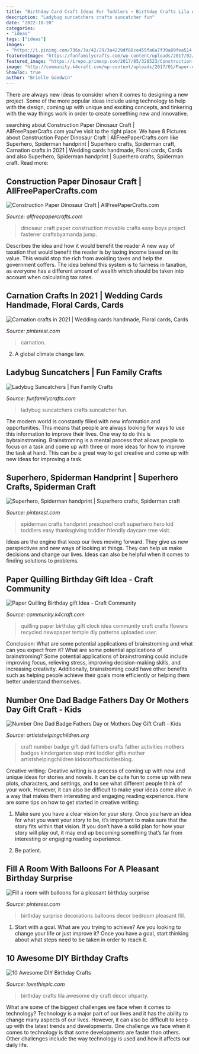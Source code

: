 ```yaml
---
title: "Birthday Card Craft Ideas For Toddlers ~ Birthday Crafts Lila Awesome Diy Craft Decor Ohparty"
description: "Ladybug suncatchers crafts suncatcher fun"
date: "2022-10-20"
categories:
- "ideas"
tags: ["ideas"]
images:
- "https://i.pinimg.com/736x/3a/42/29/3a4229df88ce455fa6a7f39a89fea514.jpg"
featuredImage: "https://funfamilycrafts.com/wp-content/uploads/2017/02/ladybug-suncatcher.jpg"
featured_image: "https://irepo.primecp.com/2017/05/328523/Construction-Paper-Dinosaur-Craft_ExtraLarge700_ID-2209435.jpg?v=2209435"
image: "http://community.k4craft.com/wp-content/uploads/2017/01/Paper-quilling-birthday-gift-ideas-5.jpg"
ShowToc: true
author: "Brielle Goodwin"
---
```



There are always new ideas to consider when it comes to designing a new project. Some of the more popular ideas include using technology to help with the design, coming up with unique and exciting concepts, and tinkering with the way things work in order to create something new and innovative.

	

		
searching about Construction Paper Dinosaur Craft | AllFreePaperCrafts.com you've visit to the right place. We have 8 Pictures about Construction Paper Dinosaur Craft | AllFreePaperCrafts.com like Superhero, Spiderman handprint | Superhero crafts, Spiderman craft, Carnation crafts in 2021 | Wedding cards handmade, Floral cards, Cards and also Superhero, Spiderman handprint | Superhero crafts, Spiderman craft. Read more:
		
    
## Construction Paper Dinosaur Craft | AllFreePaperCrafts.com

<img loading=lazy src="https://irepo.primecp.com/2017/05/328523/Construction-Paper-Dinosaur-Craft_ExtraLarge700_ID-2209435.jpg?v=2209435" onerror="this.onerror=null;this.src='https://tse4.mm.bing.net/th?id=OIP.KWWyfHvWF5UMXapUJ0aFUwHaHa&amp;pid=15.1';" alt="Construction Paper Dinosaur Craft | AllFreePaperCrafts.com">

_Source: allfreepapercrafts.com_

>dinosaur craft paper construction movable crafts easy boys project fastener craftsbyamanda jump. 

	

Describes the idea and how it would benefit the reader
A new way of taxation that would benefit the reader is by taxing income based on its value. This would stop the rich from avoiding taxes and help the government coffers. The idea behind this system is to fairness in taxation, as everyone has a different amount of wealth which should be taken into account when calculating tax rates.

    
## Carnation Crafts In 2021 | Wedding Cards Handmade, Floral Cards, Cards

<img loading=lazy src="https://i.pinimg.com/736x/3a/42/29/3a4229df88ce455fa6a7f39a89fea514.jpg" onerror="this.onerror=null;this.src='https://tse2.mm.bing.net/th?id=OIP.JWp0f3XYSjEXUg4wbQjpegHaJ3&amp;pid=15.1';" alt="Carnation crafts in 2021 | Wedding cards handmade, Floral cards, Cards">

_Source: pinterest.com_

>carnation. 

	

2. A global climate change law.

    
## Ladybug Suncatchers | Fun Family Crafts

<img loading=lazy src="https://funfamilycrafts.com/wp-content/uploads/2017/02/ladybug-suncatcher.jpg" onerror="this.onerror=null;this.src='https://tse1.mm.bing.net/th?id=OIP.1-dLNaXmmRdWP98g0PWSwwHaJ4&amp;pid=15.1';" alt="Ladybug Suncatchers | Fun Family Crafts">

_Source: funfamilycrafts.com_

>ladybug suncatchers crafts suncatcher fun. 

	

The modern world is constantly filled with new information and opportunities. This means that people are always looking for ways to use this information to improve their lives. One way to do this is bybrainstroming. Brainstroming is a mental process that allows people to focus on a task and come up with three or more ideas for how to improve the task at hand. This can be a great way to get creative and come up with new ideas for improving a task.

    
## Superhero, Spiderman Handprint | Superhero Crafts, Spiderman Craft

<img loading=lazy src="https://i.pinimg.com/736x/1b/79/28/1b7928cb3431548f4dbda69b32dcf73b--superhero-spiderman-print-calendar.jpg" onerror="this.onerror=null;this.src='https://tse2.mm.bing.net/th?id=OIP.xkpg1HSJHRMsLdyxuJgD-AHaNK&amp;pid=15.1';" alt="Superhero, Spiderman handprint | Superhero crafts, Spiderman craft">

_Source: pinterest.com_

>spiderman crafts handprint preschool craft superhero hero kid toddlers easy thanksgiving toddler friendly daycare tree visit. 

	

Ideas are the engine that keep our lives moving forward. They give us new perspectives and new ways of looking at things. They can help us make decisions and change our lives. Ideas can also be helpful when it comes to finding solutions to problems.

    
## Paper Quilling Birthday Gift Idea - Craft Community

<img loading=lazy src="http://community.k4craft.com/wp-content/uploads/2017/01/Paper-quilling-birthday-gift-ideas-5.jpg" onerror="this.onerror=null;this.src='https://tse1.mm.bing.net/th?id=OIP.UTERTvwLKV9k8DWSUmwcMgHaJ4&amp;pid=15.1';" alt="Paper Quilling Birthday gift Idea - Craft Community">

_Source: community.k4craft.com_

>quilling paper birthday gift clock idea community craft crafts flowers recycled newspaper temple diy patterns uploaded user. 

	

Conclusion: What are some potential applications of brainstroming and what can you expect from it?
What are some potential applications of brainstroming?
Some potential applications of brainstroming could include improving focus, relieving stress, improving decision-making skills, and increasing creativity. Additionally, brainstroming could have other benefits such as helping people achieve their goals more efficiently or helping them better understand themselves.

    
## Number One Dad Badge Fathers Day Or Mothers Day Gift Craft - Kids

<img loading=lazy src="https://www.artistshelpingchildren.org/kidscraftsactivitiesblog/wp-content/uploads/2010/06/mini-DSCF3755.jpg" onerror="this.onerror=null;this.src='https://tse3.mm.bing.net/th?id=OIP.CJCUhY_IaV787euHIuJ4IAHaJ4&amp;pid=15.1';" alt="Number One Dad Badge Fathers Day or Mothers Day Gift Craft - Kids">

_Source: artistshelpingchildren.org_

>craft number badge gift dad fathers crafts father activities mothers badges kindergarten step mini toddler gifts mother artistshelpingchildren kidscraftsactivitiesblog. 

	

Creative writing:
Creative writing is a process of coming up with new and unique ideas for stories and novels. It can be quite fun to come up with new plots, characters, and settings, and to see what different people think of your work. However, it can also be difficult to make your ideas come alive in a way that makes them interesting and engaging reading experience. Here are some tips on how to get started in creative writing: 
1. Make sure you have a clear vision for your story. Once you have an idea for what you want your story to be, it’s important to make sure that the story fits within that vision. If you don’t have a solid plan for how your story will play out, it may end up becoming something that’s far from interesting or engaging reading experience. 

2. Be patient.

    
## Fill A Room With Balloons For A Pleasant Birthday Surprise

<img loading=lazy src="https://i.pinimg.com/736x/f7/44/13/f74413a2bbf703ffb90e5a101d46da27--birthday-surprises-special-birthday.jpg" onerror="this.onerror=null;this.src='https://tse3.mm.bing.net/th?id=OIP.i-OrKkYt63QADa2f4N0giwDhEs&amp;pid=15.1';" alt="Fill a room with balloons for a pleasant birthday surprise">

_Source: pinterest.com_

>birthday surprise decorations balloons decor bedroom pleasant fill. 

	

1. Start with a goal. What are you trying to achieve? Are you looking to change your life or just improve it? Once you have a goal, start thinking about what steps need to be taken in order to reach it.

    
## 10 Awesome DIY Birthday Crafts

<img loading=lazy src="http://www.lovethispic.com/uploaded_images/blogs/36-1400199455-2-1.jpg" onerror="this.onerror=null;this.src='https://tse4.mm.bing.net/th?id=OIP.LT-9nDiglVmRFj1vc5G2RwHaPH&amp;pid=15.1';" alt="10 Awesome DIY Birthday Crafts">

_Source: lovethispic.com_

>birthday crafts lila awesome diy craft decor ohparty. 

	

What are some of the biggest challenges we face when it comes to technology?
Technology is a major part of our lives and it has the ability to change many aspects of our lives. However, it can also be difficult to keep up with the latest trends and developments. One challenge we face when it comes to technology is that some developments are faster than others. Other challenges include the way technology is used and how it affects our daily life.

